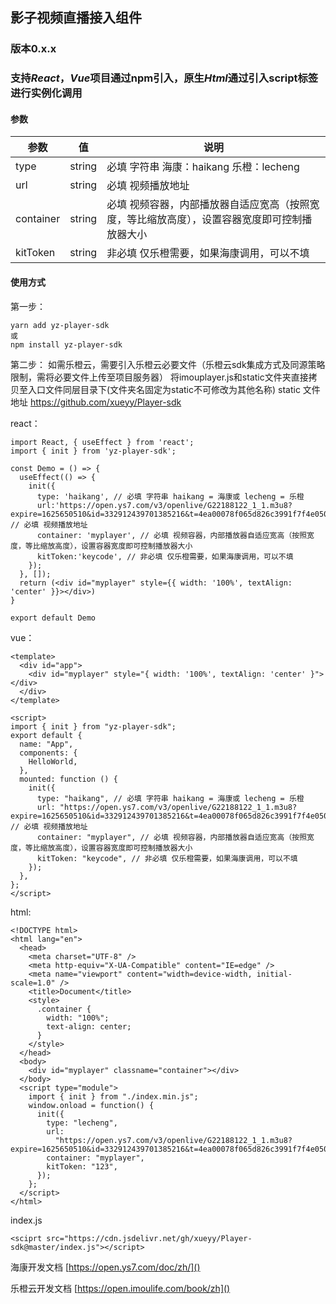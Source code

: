 ## 影子视频直播接入组件

### 版本0.x.x

### 支持*React*，*Vue*项目通过npm引入，原生*Html*通过引入script标签进行实例化调用

#### 参数

| 参数 | 值 |  说明 |
| ------- | ------- | ------- |
|       type  |   string      |必填 字符串 海康：haikang   乐橙：lecheng |
|       url  |   string      |必填 视频播放地址 |
|       container  |   string      |必填  视频容器，内部播放器自适应宽高（按照宽度，等比缩放高度），设置容器宽度即可控制播放器大小|
|       kitToken  |   string      |非必填  仅乐橙需要，如果海康调用，可以不填|


#### 使用方式
第一步：
```
yarn add yz-player-sdk
或
npm install yz-player-sdk
```
第二步：
如需乐橙云，需要引入乐橙云必要文件（乐橙云sdk集成方式及同源策略限制，需将必要文件上传至项目服务器）
将imouplayer.js和static文件夹直接拷贝至入口文件同层目录下(文件夹名固定为static不可修改为其他名称)
static 文件地址 https://github.com/xueyy/Player-sdk

react：
```
import React, { useEffect } from 'react';
import { init } from 'yz-player-sdk';

const Demo = () => {
  useEffect(() => {
    init({
      type: 'haikang', // 必填 字符串 haikang = 海康或 lecheng = 乐橙
      url:'https://open.ys7.com/v3/openlive/G22188122_1_1.m3u8?expire=1625650510&id=332912439701385216&t=4ea00078f065d826c3991f7f4e050eef20d992c265795113e53c46c511222fa3&ev=100', // 必填 视频播放地址
      container: 'myplayer', // 必填 视频容器，内部播放器自适应宽高（按照宽度，等比缩放高度），设置容器宽度即可控制播放器大小
      kitToken:'keycode', // 非必填 仅乐橙需要，如果海康调用，可以不填
    });
  }, []);
  return (<div id="myplayer" style={{ width: '100%', textAlign: 'center' }}></div>)
}

export default Demo
```

vue：

```
<template>
  <div id="app">
    <div id="myplayer" style="{ width: '100%', textAlign: 'center' }"></div>
  </div>
</template>

<script>
import { init } from "yz-player-sdk";
export default {
  name: "App",
  components: {
    HelloWorld,
  },
  mounted: function () {
    init({
      type: "haikang", // 必填 字符串 haikang = 海康或 lecheng = 乐橙
      url: "https://open.ys7.com/v3/openlive/G22188122_1_1.m3u8?expire=1625650510&id=332912439701385216&t=4ea00078f065d826c3991f7f4e050eef20d992c265795113e53c46c511222fa3&ev=100", // 必填 视频播放地址
      container: "myplayer", // 必填 视频容器，内部播放器自适应宽高（按照宽度，等比缩放高度），设置容器宽度即可控制播放器大小
      kitToken: "keycode", // 非必填 仅乐橙需要，如果海康调用，可以不填
    });
  },
};
</script>

```
html:


```
<!DOCTYPE html>
<html lang="en">
  <head>
    <meta charset="UTF-8" />
    <meta http-equiv="X-UA-Compatible" content="IE=edge" />
    <meta name="viewport" content="width=device-width, initial-scale=1.0" />
    <title>Document</title>
    <style>
      .container {
        width: "100%";
        text-align: center;
      }
    </style>
  </head>
  <body>
    <div id="myplayer" classname="container"></div>
  </body>
  <script type="module">
    import { init } from "./index.min.js";
    window.onload = function() {
      init({
        type: "lecheng",
        url:
          "https://open.ys7.com/v3/openlive/G22188122_1_1.m3u8?expire=1625650510&id=332912439701385216&t=4ea00078f065d826c3991f7f4e050eef20d992c265795113e53c46c511222fa3&ev=100",
        container: "myplayer",
        kitToken: "123",
      });
    };
  </script>
</html>
```
index.js

```
<sciprt src="https://cdn.jsdelivr.net/gh/xueyy/Player-sdk@master/index.js"></script>
```


海康开发文档
[https://open.ys7.com/doc/zh/]()

乐橙云开发文档
[https://open.imoulife.com/book/zh]()

